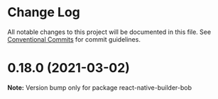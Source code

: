 # Change Log

All notable changes to this project will be documented in this file.
See [Conventional Commits](https://conventionalcommits.org) for commit guidelines.

# 0.18.0 (2021-03-02)

**Note:** Version bump only for package react-native-builder-bob
